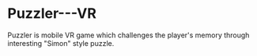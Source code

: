 # Puzzler---VR
Puzzler is mobile VR game which challenges the player's memory through interesting "Simon" style puzzle. 
